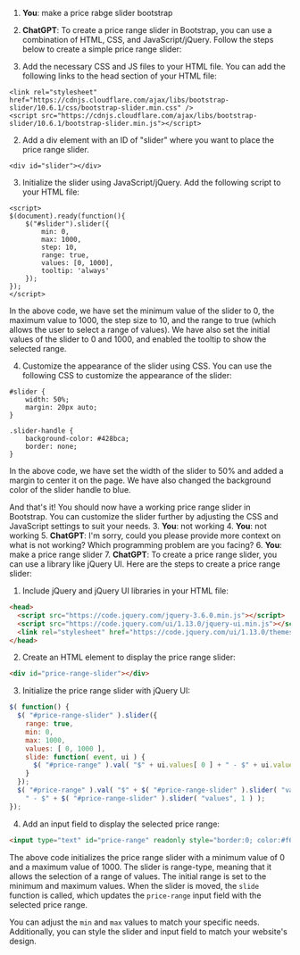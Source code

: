 1. **You**: make a price rabge slider bootstrap
2. **ChatGPT**: To create a price range slider in Bootstrap, you can use a combination of HTML, CSS, and JavaScript/jQuery. Follow the steps below to create a simple price range slider:

1. Add the necessary CSS and JS files to your HTML file. You can add the following links to the head section of your HTML file:

```
<link rel="stylesheet" href="https://cdnjs.cloudflare.com/ajax/libs/bootstrap-slider/10.6.1/css/bootstrap-slider.min.css" />
<script src="https://cdnjs.cloudflare.com/ajax/libs/bootstrap-slider/10.6.1/bootstrap-slider.min.js"></script>
```

2. Add a div element with an ID of "slider" where you want to place the price range slider.

```
<div id="slider"></div>
```

3. Initialize the slider using JavaScript/jQuery. Add the following script to your HTML file:

```
<script>
$(document).ready(function(){
    $("#slider").slider({
        min: 0,
        max: 1000,
        step: 10,
        range: true,
        values: [0, 1000],
        tooltip: 'always'
    });
});
</script>
```

In the above code, we have set the minimum value of the slider to 0, the maximum value to 1000, the step size to 10, and the range to true (which allows the user to select a range of values). We have also set the initial values of the slider to 0 and 1000, and enabled the tooltip to show the selected range.

4. Customize the appearance of the slider using CSS. You can use the following CSS to customize the appearance of the slider:

```
#slider {
    width: 50%;
    margin: 20px auto;
}

.slider-handle {
    background-color: #428bca;
    border: none;
}
```

In the above code, we have set the width of the slider to 50% and added a margin to center it on the page. We have also changed the background color of the slider handle to blue.

And that's it! You should now have a working price range slider in Bootstrap. You can customize the slider further by adjusting the CSS and JavaScript settings to suit your needs.
3. **You**: not working 
4. **You**: not working
5. **ChatGPT**: I'm sorry, could you please provide more context on what is not working? Which programming problem are you facing?
6. **You**: make a price range slider
7. **ChatGPT**: To create a price range slider, you can use a library like jQuery UI. Here are the steps to create a price range slider:

1. Include jQuery and jQuery UI libraries in your HTML file:

```html
<head>
  <script src="https://code.jquery.com/jquery-3.6.0.min.js"></script>
  <script src="https://code.jquery.com/ui/1.13.0/jquery-ui.min.js"></script>
  <link rel="stylesheet" href="https://code.jquery.com/ui/1.13.0/themes/smoothness/jquery-ui.css">
</head>
```

2. Create an HTML element to display the price range slider:

```html
<div id="price-range-slider"></div>
```

3. Initialize the price range slider with jQuery UI:

```javascript
$( function() {
  $( "#price-range-slider" ).slider({
    range: true,
    min: 0,
    max: 1000,
    values: [ 0, 1000 ],
    slide: function( event, ui ) {
      $( "#price-range" ).val( "$" + ui.values[ 0 ] + " - $" + ui.values[ 1 ] );
    }
  });
  $( "#price-range" ).val( "$" + $( "#price-range-slider" ).slider( "values", 0 ) +
    " - $" + $( "#price-range-slider" ).slider( "values", 1 ) );
});
```

4. Add an input field to display the selected price range:

```html
<input type="text" id="price-range" readonly style="border:0; color:#f6931f; font-weight:bold;">
```

The above code initializes the price range slider with a minimum value of 0 and a maximum value of 1000. The slider is range-type, meaning that it allows the selection of a range of values. The initial range is set to the minimum and maximum values. When the slider is moved, the `slide` function is called, which updates the `price-range` input field with the selected price range.

You can adjust the `min` and `max` values to match your specific needs. Additionally, you can style the slider and input field to match your website's design.